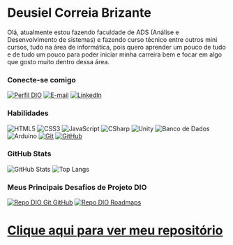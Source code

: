 # Deusiel Correia Brizante
Olá, atualmente estou fazendo faculdade de ADS (Análise e Desenvolvimento de sistemas) e fazendo curso técnico entre outros mini cursos, tudo na área de informática, pois quero aprender um pouco de tudo e de tudo um pouco para poder iniciar minha carreira bem e focar em algo que gosto muito dentro dessa área.

### Conecte-se comigo
[![Perfil DIO](https://img.shields.io/badge/-Meu%20Perfil%20na%20DIO-30A3DC?style=for-the-badge)](https://web.dio.me/users/deusielbrizante001)
[![E-mail](https://img.shields.io/badge/-Email-000?style=for-the-badge&logo=microsoft-outlook&logoColor=E94D5F)](mailto:deusielbrizante001@gmail.com)
[![LinkedIn](https://img.shields.io/badge/-LinkedIn-000?style=for-the-badge&logo=linkedin&logoColor=30A3DC)](https://www.linkedin.com/in/deusiel-brizante-0654b1235/)

### Habilidades
![HTML5](https://img.shields.io/badge/HTML-000?style=for-the-badge&logo=html5&logoColor=30A3DC)
![CSS3](https://img.shields.io/badge/CSS3-000?style=for-the-badge&logo=css3&logoColor=E94D5F)
![JavaScript](https://img.shields.io/badge/JavaScript-000?style=for-the-badge&logo=javascript&logoColor=30A3DC)
![CSharp](https://img.shields.io/badge/CSharp-000?style=for-the-badge&logo=csharp&logoColor=684D95)
![Unity](https://img.shields.io/badge/Unity-000?style=for-the-badge&logo=unity&logoColor=FFFFFF)
![Banco de Dados](https://img.shields.io/badge/Banco_de_dados-000?style=for-the-badge&logo=mysql&logoColor=FFFFFF)
![Arduino](https://img.shields.io/badge/Arduino-000?style=for-the-badge&logo=arduino&logoColor=038C8C)
[![Git](https://img.shields.io/badge/Git-000?style=for-the-badge&logo=git&logoColor=E94D5F)](https://git-scm.com/doc) 
[![GitHub](https://img.shields.io/badge/GitHub-000?style=for-the-badge&logo=github&logoColor=30A3DC)](https://docs.github.com/)

### GitHub Stats
![GitHub Stats](https://github-readme-stats.vercel.app/api?username=deusielbrizante&theme=transparent&bg_color=000&border_color=30A3DC&show_icons=true&icon_color=30A3DC&title_color=E94D5F&text_color=FFF)
![Top Langs](https://github-readme-stats-git-masterrstaa-rickstaa.vercel.app/api/top-langs/?username=deusielbrizante&layout=compact&bg_color=000&border_color=30A3DC&title_color=E94D5F&text_color=FFF)

### Meus Principais Desafios de Projeto DIO
[![Repo DIO Git GitHub](https://github-readme-stats.vercel.app/api/pin/?username=elidianaandrade&repo=dio-lab-open-source&bg_color=000&border_color=30A3DC&show_icons=true&icon_color=30A3DC&title_color=E94D5F&text_color=FFF)](https://github.com/elidianaandrade/dio-lab-open-source)
[![Repo DIO Roadmaps](https://github-readme-stats.vercel.app/api/pin/?username=digitalinnovationone&repo=roadmaps&bg_color=000&border_color=30A3DC&show_icons=true&icon_color=30A3DC&title_color=E94D5F&text_color=FFF)](https://github.com/digitalinnovationone/roadmaps)
# [Clique aqui para ver meu repositório](https://github.com/deusielbrizante?tab=repositories)
